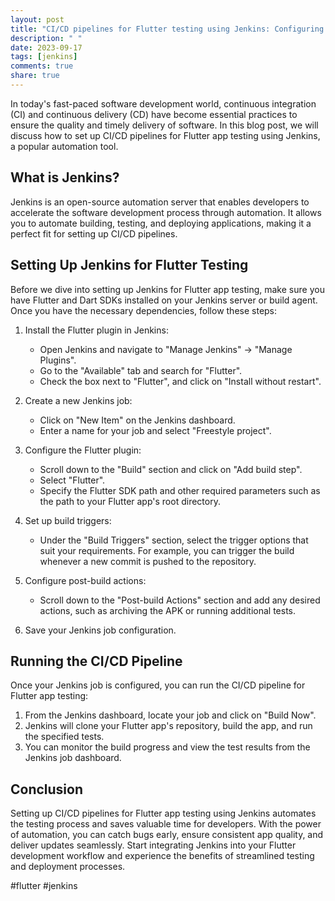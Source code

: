 ```yaml
---
layout: post
title: "CI/CD pipelines for Flutter testing using Jenkins: Configuring Jenkins for automating Flutter app testing"
description: " "
date: 2023-09-17
tags: [jenkins]
comments: true
share: true
---
```


In today's fast-paced software development world, continuous integration (CI) and continuous delivery (CD) have become essential practices to ensure the quality and timely delivery of software. In this blog post, we will discuss how to set up CI/CD pipelines for Flutter app testing using Jenkins, a popular automation tool.

## What is Jenkins?

Jenkins is an open-source automation server that enables developers to accelerate the software development process through automation. It allows you to automate building, testing, and deploying applications, making it a perfect fit for setting up CI/CD pipelines.

## Setting Up Jenkins for Flutter Testing

Before we dive into setting up Jenkins for Flutter app testing, make sure you have Flutter and Dart SDKs installed on your Jenkins server or build agent. Once you have the necessary dependencies, follow these steps:

1. Install the Flutter plugin in Jenkins: 
   - Open Jenkins and navigate to "Manage Jenkins" -> "Manage Plugins".
   - Go to the "Available" tab and search for "Flutter". 
   - Check the box next to "Flutter", and click on "Install without restart".

2. Create a new Jenkins job:
   - Click on "New Item" on the Jenkins dashboard.
   - Enter a name for your job and select "Freestyle project".

3. Configure the Flutter plugin:
   - Scroll down to the "Build" section and click on "Add build step".
   - Select "Flutter".
   - Specify the Flutter SDK path and other required parameters such as the path to your Flutter app's root directory.

4. Set up build triggers:
   - Under the "Build Triggers" section, select the trigger options that suit your requirements. For example, you can trigger the build whenever a new commit is pushed to the repository.

5. Configure post-build actions:
   - Scroll down to the "Post-build Actions" section and add any desired actions, such as archiving the APK or running additional tests.

6. Save your Jenkins job configuration.

## Running the CI/CD Pipeline

Once your Jenkins job is configured, you can run the CI/CD pipeline for Flutter app testing:

1. From the Jenkins dashboard, locate your job and click on "Build Now".
2. Jenkins will clone your Flutter app's repository, build the app, and run the specified tests.
3. You can monitor the build progress and view the test results from the Jenkins job dashboard.

## Conclusion

Setting up CI/CD pipelines for Flutter app testing using Jenkins automates the testing process and saves valuable time for developers. With the power of automation, you can catch bugs early, ensure consistent app quality, and deliver updates seamlessly. Start integrating Jenkins into your Flutter development workflow and experience the benefits of streamlined testing and deployment processes.

#flutter #jenkins